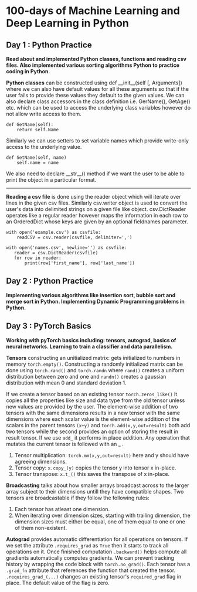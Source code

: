 # 100-days of Machine Learning and Deep Learning in Python
## Day 1 : Python Practice
__Read about and implemented Python classes, functions and reading csv files. Also implemented various sorting algorithms Python to practice coding in Python.__

**Python classes** can be constructed using def \_\_init\_\_(self [, Arguments]) where we can also have default values for all these arguments so that if the user fails to provide these values they default to the given values. We can also declare class accessors in the class definition i.e. GerName(), GetAge() etc. which can be used to access the underlying class variables however do not allow write access to them. 

    def GetName(self):
        return self.Name

Similarly we can use setters to set variable names which provide write-only access to the underlying value. 

    def SetName(self, name)
        self.name = name

We also need to declare \_\_str\_\_() method if we want the user to be able to print the object in a particular format.

***
**Reading a csv file** is done using the reader object which will iterate over lines in the given csv files. Similarly csv.writer object is used to convert the user's data into delimited strings on a given file like object. csv.DictReader operates like a regular reader however maps the information in each row to an OrderedDict whose keys are given by an optional fieldnames parameter.
   
    with open('example.csv') as csvfile:
        readCSV = csv.reader(csvfile, delimiter=',')

    with open('names.csv', newline='') as csvfile:
       reader = csv.DictReader(csvfile)
       for row in reader:
           print(row['first_name'], row['last_name'])
           

## Day 2 : Python Practice
__Implementing various algorithms like insertion sort, bubble sort and merge sort in Python. Implementing Dynamic Programming problems in Python.__



## Day 3 : PyTorch Basics
__Working with pyTorch basics including: tensors, autograd, basics of neural networks. Learning to train a classifier and data parallelism.__

**Tensors** constructing an unitialized matrix: gets initialized to numbers in memory `torch.empty()`. Constructing a randomly initialized matrix can be done using `torch.rand()` and `torch.randn` where `rand()` creates a uniform distribution between zero and one and `randn()` creates a gaussian distribution with mean 0 and standard deviation 1.

If we create a tensor based on an existing tensor `torch.zeros_like()` it copies all the properties like size and data type from the old tensor unless new values are provided by the user. The element-wise addition of two tensors with the same dimensions results in a new tensor with the same dimensions where each scalar value is the element-wise addition of the scalars in the parent tensors `(x+y)` and `torch.add(x,y,out=result)` both add two tensors while the second provides an option of storing the result in result tensor. If we use `add_` it performs in place addition. Any operation that mutates the current tensor is followed with an _ .
1. Tensor multiplication: `torch.mm(x,y,out=result)` here and y should have agreeing dimensions.
2. Tensor copy: `x.copy_(y)` copies the tensor y into tensor x in-place.
3. Tensor transpose: `x.t_()` this saves the transpose of x in-place.

**Broadcasting** talks about how smaller arrays broadcast across to the larger array subject to their dimensions untill they have compatible shapes. Two tensors are broadcastable if they follow the following rules:
1. Each tensor has atleast one dimension.
2. When iterating over dimension sizes, starting with trailing dimension, the dimension sizes must either be equal, one of them equal to one or one of them non-existent.

**Autograd** provides automatic differentiation for all operations on tensors. If we set the attribute `.requires_grad` as  `True` then it starts to track all operations on it. Once finished computation `.backward()` helps compute all gradients automatically computes gradients. We can prevent tracking history by wrapping the code block with `torch.no_grad()`. Each  tensor has a `.grad_fn` attribute that references the function that created the tensor. `.requires_grad_(...)` changes an existing tensor's `required_grad` flag in place. The default value of the flag is zero.
